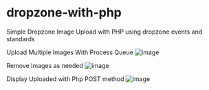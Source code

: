 # dropzone-with-php
Simple Dropzone Image Upload with PHP using dropzone events and standards


Upload Multiple Images With Process Queue
![image](https://user-images.githubusercontent.com/91017111/227707627-3850f2d4-ee62-4d99-ad45-8c20427cb7f7.png)

Remove Images as needed
![image](https://user-images.githubusercontent.com/91017111/227707677-c7a5bc16-72dd-4978-9140-791c98c98031.png)

Display Uploaded with Php POST method 
![image](https://user-images.githubusercontent.com/91017111/227707731-69021dec-6959-4be0-b8eb-4da1fe9fa5c5.png)

